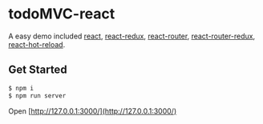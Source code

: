 # todoMVC-react
A easy demo included [react](https://github.com/facebook/react), [react-redux](https://github.com/reactjs/react-redux), [react-router](https://github.com/reactjs/react-router),
[react-router-redux](https://github.com/reactjs/react-router-redux),  [react-hot-reload](https://github.com/gaearon/react-hot-loader).

## Get Started

```bash
$ npm i
$ npm run server
```

Open [http://127.0.0.1:3000/](http://127.0.0.1:3000/)

